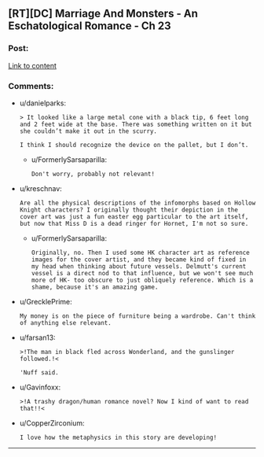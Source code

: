 ## [RT][DC] Marriage And Monsters - An Eschatological Romance - Ch 23

### Post:

[Link to content](https://archiveofourown.org/works/18738010/chapters/46274350)

### Comments:

- u/danielparks:
  ```
  > It looked like a large metal cone with a black tip, 6 feet long and 2 feet wide at the base. There was something written on it but she couldn’t make it out in the scurry.

  I think I should recognize the device on the pallet, but I don’t.
  ```

  - u/FormerlySarsaparilla:
    ```
    Don't worry, probably not relevant!
    ```

- u/kreschnav:
  ```
  Are all the physical descriptions of the infomorphs based on Hollow Knight characters? I originally thought their depiction in the cover art was just a fun easter egg particular to the art itself, but now that Miss D is a dead ringer for Hornet, I'm not so sure.
  ```

  - u/FormerlySarsaparilla:
    ```
    Originally, no. Then I used some HK character art as reference images for the cover artist, and they became kind of fixed in my head when thinking about future vessels. Delmutt's current vessel is a direct nod to that influence, but we won't see much more of HK- too obscure to just obliquely reference. Which is a shame, because it's an amazing game.
    ```

- u/GrecklePrime:
  ```
  My money is on the piece of furniture being a wardrobe. Can't think of anything else relevant.
  ```

- u/farsan13:
  ```
  >!The man in black fled across Wonderland, and the gunslinger followed.!<

  'Nuff said.
  ```

- u/Gavinfoxx:
  ```
  >!A trashy dragon/human romance novel? Now I kind of want to read that!!<
  ```

- u/CopperZirconium:
  ```
  I love how the metaphysics in this story are developing!
  ```

---

